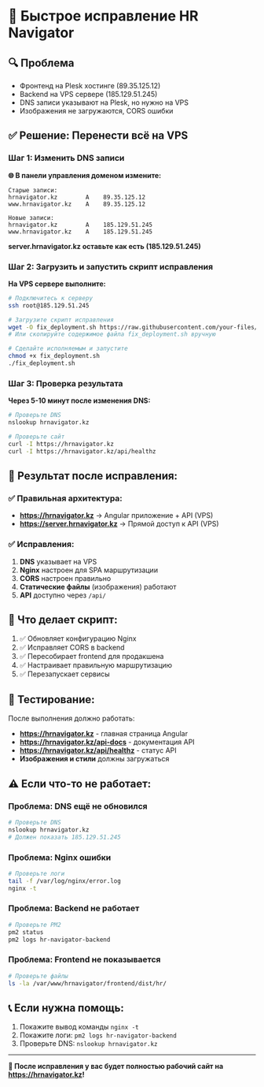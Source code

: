# 🚨 Быстрое исправление HR Navigator

## 🔍 Проблема
- Фронтенд на Plesk хостинге (89.35.125.12)
- Backend на VPS сервере (185.129.51.245) 
- DNS записи указывают на Plesk, но нужно на VPS
- Изображения не загружаются, CORS ошибки

## ✅ Решение: Перенести всё на VPS

### Шаг 1: Изменить DNS записи

**🌐 В панели управления доменом измените:**

```
Старые записи:
hrnavigator.kz        A    89.35.125.12
www.hrnavigator.kz    A    89.35.125.12

Новые записи:
hrnavigator.kz        A    185.129.51.245
www.hrnavigator.kz    A    185.129.51.245
```

**server.hrnavigator.kz оставьте как есть (185.129.51.245)**

### Шаг 2: Загрузить и запустить скрипт исправления

**На VPS сервере выполните:**

```bash
# Подключитесь к серверу
ssh root@185.129.51.245

# Загрузите скрипт исправления
wget -O fix_deployment.sh https://raw.githubusercontent.com/your-files/fix_deployment.sh
# Или скопируйте содержимое файла fix_deployment.sh вручную

# Сделайте исполняемым и запустите
chmod +x fix_deployment.sh
./fix_deployment.sh
```

### Шаг 3: Проверка результата

**Через 5-10 минут после изменения DNS:**

```bash
# Проверьте DNS
nslookup hrnavigator.kz

# Проверьте сайт
curl -I https://hrnavigator.kz
curl -I https://hrnavigator.kz/api/healthz
```

## 🎯 Результат после исправления:

### ✅ Правильная архитектура:
- **https://hrnavigator.kz** → Angular приложение + API (VPS)
- **https://server.hrnavigator.kz** → Прямой доступ к API (VPS)

### ✅ Исправления:
1. **DNS** указывает на VPS
2. **Nginx** настроен для SPA маршрутизации
3. **CORS** настроен правильно
4. **Статические файлы** (изображения) работают
5. **API** доступно через `/api/`

## 🔧 Что делает скрипт:

1. ✅ Обновляет конфигурацию Nginx
2. ✅ Исправляет CORS в backend
3. ✅ Пересобирает frontend для продакшена
4. ✅ Настраивает правильную маршрутизацию
5. ✅ Перезапускает сервисы

## 📱 Тестирование:

После выполнения должно работать:

- **https://hrnavigator.kz** - главная страница Angular
- **https://hrnavigator.kz/api-docs** - документация API
- **https://hrnavigator.kz/api/healthz** - статус API
- **Изображения и стили** должны загружаться

## ⚠️ Если что-то не работает:

### Проблема: DNS ещё не обновился
```bash
# Проверьте DNS
nslookup hrnavigator.kz
# Должен показать 185.129.51.245
```

### Проблема: Nginx ошибки
```bash
# Проверьте логи
tail -f /var/log/nginx/error.log
nginx -t
```

### Проблема: Backend не работает
```bash
# Проверьте PM2
pm2 status
pm2 logs hr-navigator-backend
```

### Проблема: Frontend не показывается
```bash
# Проверьте файлы
ls -la /var/www/hrnavigator/frontend/dist/hr/
```

## 📞 Если нужна помощь:

1. Покажите вывод команды `nginx -t`
2. Покажите логи: `pm2 logs hr-navigator-backend`
3. Проверьте DNS: `nslookup hrnavigator.kz`

---

**🎉 После исправления у вас будет полностью рабочий сайт на https://hrnavigator.kz!** 